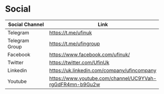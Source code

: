 # Social

<table><thead><tr><th width="176">Social Channel</th><th>Link</th></tr></thead><tbody><tr><td>Telegram</td><td><a href="https://t.me/ufinuk">https://t.me/ufinuk</a></td></tr><tr><td>Telegram Group</td><td><a href="https://t.me/ufingroup">https://t.me/ufingroup</a></td></tr><tr><td>Facebook</td><td><a href="https://www.facebook.com/ufinuk/">https://www.facebook.com/ufinuk/</a></td></tr><tr><td>Twitter</td><td><a href="https://twitter.com/UfinUk">https://twitter.com/UfinUk</a></td></tr><tr><td>Linkedin</td><td><a href="https://uk.linkedin.com/company/ufincompany">https://uk.linkedin.com/company/ufincompany</a></td></tr><tr><td>Youtube</td><td><a href="https://www.youtube.com/channel/UC9YVah-rgGdFR4mn-b9Gu2w">https://www.youtube.com/channel/UC9YVah-rgGdFR4mn-b9Gu2w</a></td></tr></tbody></table>

